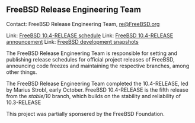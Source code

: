 ## FreeBSD Release Engineering Team ##

Contact: FreeBSD Release Engineering Team, <re@FreeBSD.org>

Link:	[FreeBSD 10.4-RELEASE schedule](https://www.freebsd.org/releases/10.4R/schedule.html)
Link:	[FreeBSD 10.4-RELEASE announcement](https://www.freebsd.org/releases/10.4R/announce.html)
Link:	[FreeBSD development snapshots](https://download.freebsd.org/ftp/snapshots/ISO-IMAGES/)

The FreeBSD Release Engineering Team is responsible for setting
and publishing release schedules for official project releases
of FreeBSD, announcing code freezes and maintaining the
respective branches, among other things.

The FreeBSD Release Engineering Team completed the 10.4-RELEASE,
led by Marius Strobl, early October.  FreeBSD 10.4-RELEASE is the
fifth release from the *stable/10* branch, which builds on the
stability and reliability of 10.3-RELEASE

This project was partially sponsered by the FreeBSD Foundation.
